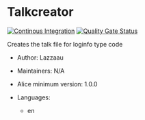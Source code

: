 # Talkcreator

[![Continous Integration](https://gitlab.com/project-alice-assistant/skills/skill_Talkcreator/badges/master/pipeline.svg)](https://gitlab.com/project-alice-assistant/skills/skill_Talkcreator/pipelines/latest) [![Quality Gate Status](https://sonarcloud.io/api/project_badges/measure?project=project-alice-assistant_skill_Talkcreator&metric=alert_status)](https://sonarcloud.io/dashboard?id=project-alice-assistant_skill_Talkcreator)

Creates the talk file for loginfo type code

- Author: Lazzaau
- Maintainers: N/A
- Alice minimum version: 1.0.0
- Languages:

  - en
